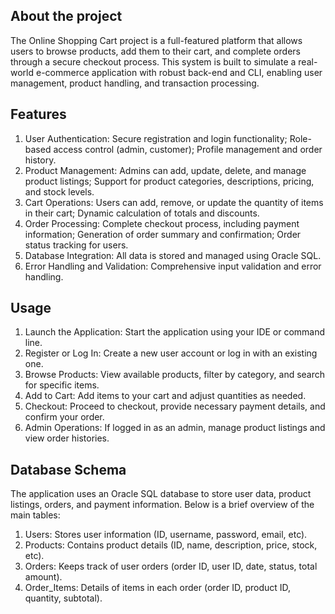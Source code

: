 ## About the project
The Online Shopping Cart project is a full-featured platform that allows users to browse products, add them to their cart, and complete orders through a secure checkout process. This system is built to simulate a real-world e-commerce application with robust back-end and CLI, enabling user management, product handling, and transaction processing.

## Features
1. User Authentication: Secure registration and login functionality; Role-based access control (admin, customer); Profile management and order history.
2. Product Management: Admins can add, update, delete, and manage product listings; Support for product categories, descriptions, pricing, and stock levels.
3. Cart Operations: Users can add, remove, or update the quantity of items in their cart; Dynamic calculation of totals and discounts.
4. Order Processing: Complete checkout process, including payment information; Generation of order summary and confirmation; Order status tracking for users.
5. Database Integration: All data is stored and managed using Oracle SQL.
6. Error Handling and Validation: Comprehensive input validation and error handling.

## Usage
1. Launch the Application: Start the application using your IDE or command line.
2. Register or Log In: Create a new user account or log in with an existing one.
3. Browse Products: View available products, filter by category, and search for specific items.
4. Add to Cart: Add items to your cart and adjust quantities as needed.
5. Checkout: Proceed to checkout, provide necessary payment details, and confirm your order.
6. Admin Operations: If logged in as an admin, manage product listings and view order histories.

## Database Schema
The application uses an Oracle SQL database to store user data, product listings, orders, and payment information. Below is a brief overview of the main tables:
1. Users: Stores user information (ID, username, password, email, etc).
2. Products: Contains product details (ID, name, description, price, stock, etc).
3. Orders: Keeps track of user orders (order ID, user ID, date, status, total amount).
4. Order_Items: Details of items in each order (order ID, product ID, quantity, subtotal).

